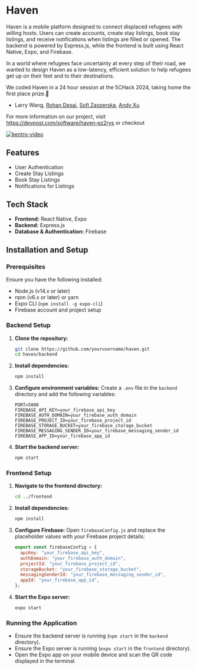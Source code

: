 # Haven 

Haven is a mobile platform designed to connect displaced refugees with willing hosts. Users can create accounts, create stay listings, book stay listings, and receive notifications when listings are filled or opened. The backend is powered by Express.js, while the frontend is built using React Native, Expo, and Firebase.

In a world where refugees face uncertainty at every step of their road, we wanted to design Haven as a low-latency, efficient solution to help refugees get up on their feet and to their destinations. 

We coded Haven in a 24 hour session at the 5CHack 2024, taking home the first place prize.🥇

- Larry Wang, [Rohan Desai](https://github.com/rohan335), [Sofi Zaozerska](https://github.com/sofigoldfoxhmc), [Andy Xu](https://github.com/andaero)

For more information on our project, visit
https://devpost.com/software/haven-ez2rys or checkout 

[![kentro-video](https://img.youtube.com/vi/R5dImxBZCo0/0.jpg)](https://www.youtube.com/watch?v=R5dImxBZCo0)

## Features
- User Authentication
- Create Stay Listings
- Book Stay Listings
- Notifications for Listings

## Tech Stack
- **Frontend:** React Native, Expo
- **Backend:** Express.js
- **Database & Authentication:** Firebase

## Installation and Setup

### Prerequisites
Ensure you have the following installed:
- Node.js (v14.x or later)
- npm (v6.x or later) or yarn
- Expo CLI (`npm install -g expo-cli`)
- Firebase account and project setup

### Backend Setup
1. **Clone the repository:**
    ```bash
    git clone https://github.com/yourusername/haven.git
    cd haven/backend
    ```

2. **Install dependencies:**
    ```bash
    npm install
    ```

3. **Configure environment variables:**
    Create a `.env` file in the `backend` directory and add the following variables:
    ```env
    PORT=5000
    FIREBASE_API_KEY=your_firebase_api_key
    FIREBASE_AUTH_DOMAIN=your_firebase_auth_domain
    FIREBASE_PROJECT_ID=your_firebase_project_id
    FIREBASE_STORAGE_BUCKET=your_firebase_storage_bucket
    FIREBASE_MESSAGING_SENDER_ID=your_firebase_messaging_sender_id
    FIREBASE_APP_ID=your_firebase_app_id
    ```

4. **Start the backend server:**
    ```bash
    npm start
    ```

### Frontend Setup
1. **Navigate to the frontend directory:**
    ```bash
    cd ../frontend
    ```

2. **Install dependencies:**
    ```bash
    npm install
    ```

3. **Configure Firebase:**
    Open `firebaseConfig.js` and replace the placeholder values with your Firebase project details:
    ```javascript
    export const firebaseConfig = {
      apiKey: "your_firebase_api_key",
      authDomain: "your_firebase_auth_domain",
      projectId: "your_firebase_project_id",
      storageBucket: "your_firebase_storage_bucket",
      messagingSenderId: "your_firebase_messaging_sender_id",
      appId: "your_firebase_app_id",
    };
    ```

4. **Start the Expo server:**
    ```bash
    expo start
    ```

### Running the Application
- Ensure the backend server is running (`npm start` in the `backend` directory).
- Ensure the Expo server is running (`expo start` in the `frontend` directory).
- Open the Expo app on your mobile device and scan the QR code displayed in the terminal.

